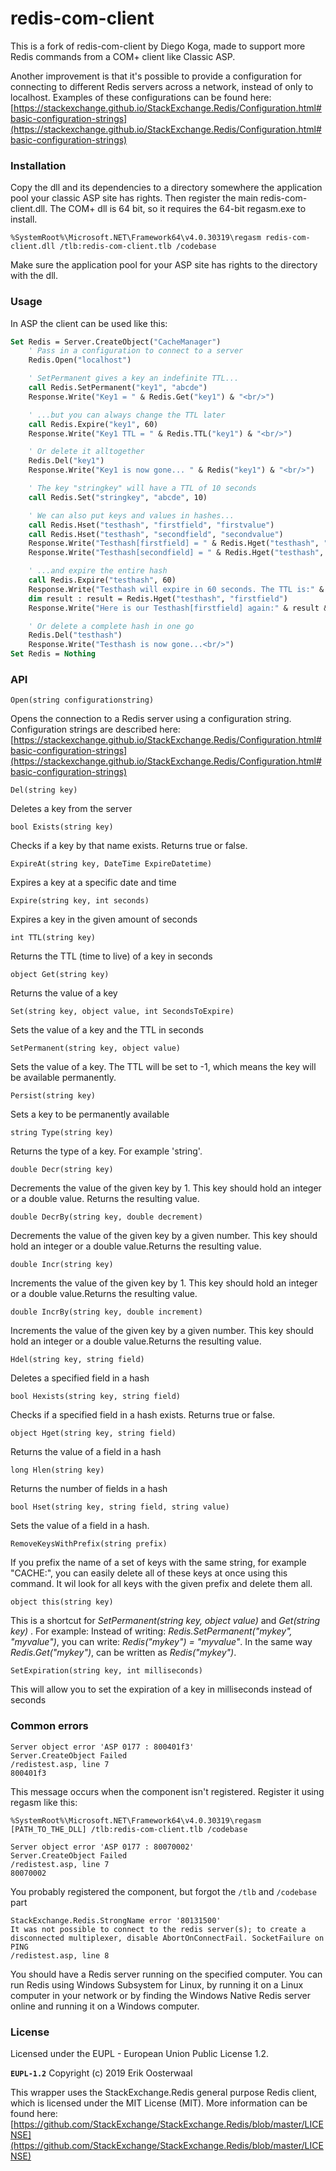 # redis-com-client

This is a fork of redis-com-client by Diego Koga, made to support more Redis commands from a COM+ client like Classic ASP.

Another improvement is that it's possible to provide a configuration for connecting to different Redis servers across a network, instead of only to localhost. Examples of these configurations can be found here:[https://stackexchange.github.io/StackExchange.Redis/Configuration.html#basic-configuration-strings](https://stackexchange.github.io/StackExchange.Redis/Configuration.html#basic-configuration-strings)

### Installation

Copy the dll and its dependencies to a directory somewhere the application pool your classic ASP site has rights. Then register the main redis-com-client.dll. The COM+ dll is 64 bit, so it requires the 64-bit regasm.exe to install.

`%SystemRoot%\Microsoft.NET\Framework64\v4.0.30319\regasm redis-com-client.dll /tlb:redis-com-client.tlb /codebase`

Make sure the application pool for your ASP site has rights to the directory with the dll.

### Usage

In ASP the client can be used like this:

```vb
Set Redis = Server.CreateObject("CacheManager")
    ' Pass in a configuration to connect to a server
    Redis.Open("localhost")

    ' SetPermanent gives a key an indefinite TTL...
    call Redis.SetPermanent("key1", "abcde")
    Response.Write("Key1 = " & Redis.Get("key1") & "<br/>")

    ' ...but you can always change the TTL later
    call Redis.Expire("key1", 60)
    Response.Write("Key1 TTL = " & Redis.TTL("key1") & "<br/>")

    ' Or delete it alltogether
    Redis.Del("key1")
    Response.Write("Key1 is now gone... " & Redis("key1") & "<br/>")

    ' The key "stringkey" will have a TTL of 10 seconds
    call Redis.Set("stringkey", "abcde", 10)

    ' We can also put keys and values in hashes...
    call Redis.Hset("testhash", "firstfield", "firstvalue")
    call Redis.Hset("testhash", "secondfield", "secondvalue")
    Response.Write("Testhash[firstfield] = " & Redis.Hget("testhash", "firstfield") & "<br/>")
    Response.Write("Testhash[secondfield] = " & Redis.Hget("testhash", "secondfield") & "<br/>")

    ' ...and expire the entire hash
    call Redis.Expire("testhash", 60)
    Response.Write("Testhash will expire in 60 seconds. The TTL is:" & Redis.TTL("testhash") & "<br/>")
    dim result : result = Redis.Hget("testhash", "firstfield")
    Response.Write("Here is our Testhash[firstfield] again:" & result & "<br/>")

    ' Or delete a complete hash in one go
    Redis.Del("testhash")
    Response.Write("Testhash is now gone...<br/>")
Set Redis = Nothing
```

### API

`Open(string configurationstring)`

Opens the connection to a Redis server using a configuration string. Configuration strings are described here: [https://stackexchange.github.io/StackExchange.Redis/Configuration.html#basic-configuration-strings](https://stackexchange.github.io/StackExchange.Redis/Configuration.html#basic-configuration-strings)

`Del(string key)`

Deletes a key from the server

`bool Exists(string key)`

Checks if a key by that name exists. Returns true or false.

`ExpireAt(string key, DateTime ExpireDatetime)`

Expires a key at a specific date and time

`Expire(string key, int seconds)`

Expires a key in the given amount of seconds

`int TTL(string key)`

Returns the TTL (time to live) of a key in seconds

`object Get(string key)`

Returns the value of a key

`Set(string key, object value, int SecondsToExpire)`

Sets the value of a key and the TTL in seconds

`SetPermanent(string key, object value)`

Sets the value of a key. The TTL will be set to -1, which means the key will be available permanently.

`Persist(string key)`

Sets a key to be permanently available

`string Type(string key)`

Returns the type of a key. For example 'string'.

`double Decr(string key)`

Decrements the value of the given key by 1. This key should hold an integer or a double value. Returns the resulting value.

`double DecrBy(string key, double decrement)`

Decrements the value of the given key by a given number. This key should hold an integer or a double value.Returns the resulting value.

`double Incr(string key)`

Increments the value of the given key by 1. This key should hold an integer or a double value.Returns the resulting value.

`double IncrBy(string key, double increment)`

Increments the value of the given key by a given number. This key should hold an integer or a double value.Returns the resulting value.

`Hdel(string key, string field)`

Deletes a specified field in a hash

`bool Hexists(string key, string field)`

Checks if a specified field in a hash exists. Returns true or false.

`object Hget(string key, string field)`

Returns the value of a field in a hash

`long Hlen(string key)`

Returns the number of fields in a hash

`bool Hset(string key, string field, string value)`

Sets the value of a field in a hash.

`RemoveKeysWithPrefix(string prefix)`

If you prefix the name of a set of keys with the same string, for example "CACHE:", you can easily delete all of these keys at once using this command. It wil look for all keys with the given prefix and delete them all.

`object this(string key) `

This is a shortcut for _SetPermanent(string key, object value)_ and _Get(string key)_ . For example: Instead of writing: _Redis.SetPermanent("mykey", "myvalue")_, you can write: _Redis("mykey") = "myvalue"_. In the same way _Redis.Get("mykey")_, can be written as _Redis("mykey")_.

`SetExpiration(string key, int milliseconds)`

This will allow you to set the expiration of a key in milliseconds instead of seconds

### Common errors

```
Server object error 'ASP 0177 : 800401f3' 
Server.CreateObject Failed 
/redistest.asp, line 7 
800401f3 
```

This message occurs when the component isn't registered. Register it using regasm like this:

`%SystemRoot%\Microsoft.NET\Framework64\v4.0.30319\regasm [PATH_TO_THE_DLL] /tlb:redis-com-client.tlb /codebase`

```
Server object error 'ASP 0177 : 80070002' 
Server.CreateObject Failed 
/redistest.asp, line 7 
80070002 
```

You probably registered the component, but forgot the `/tlb` and `/codebase` part

```
StackExchange.Redis.StrongName error '80131500' 
It was not possible to connect to the redis server(s); to create a disconnected multiplexer, disable AbortOnConnectFail. SocketFailure on PING 
/redistest.asp, line 8
```

You should have a Redis server running on the specified computer. You can run Redis using Windows Subsystem for Linux, by running it on a Linux computer in your network or by finding the Windows Native Redis server online and running it on a Windows computer. 

### License

Licensed under the EUPL - European Union Public License 1.2.

**`EUPL-1.2`** Copyright (c) 2019 Erik Oosterwaal

This wrapper uses the StackExchange.Redis general purpose Redis client, which is licensed under the MIT License (MIT). More information can be found here: [https://github.com/StackExchange/StackExchange.Redis/blob/master/LICENSE](https://github.com/StackExchange/StackExchange.Redis/blob/master/LICENSE)
